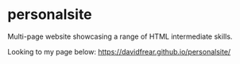 # personalsite
Multi-page website showcasing a range of HTML intermediate skills.

Looking to my page below:
https://davidfrear.github.io/personalsite/
